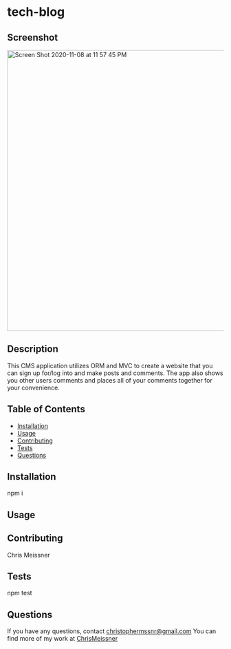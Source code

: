 # tech-blog

## Screenshot
<img width="653" alt="Screen Shot 2020-11-08 at 11 57 45 PM" src="https://user-images.githubusercontent.com/69017427/98514793-e28a2680-221e-11eb-978a-a6710b3fb8c2.png">

## Description
This CMS application utilizes ORM and MVC to create a website that you can sign up for/log into and make posts and comments. The app also shows you other users comments and places all of your comments together for your convenience. 

## Table of Contents
* [Installation](#installation)
* [Usage](#usage)
* [Contributing](#contributing)
* [Tests](#tests)
* [Questions](#questions)

## Installation
npm i

## Usage


## Contributing
Chris Meissner

## Tests
npm test

## Questions
If you have any questions, contact christophermssnr@gmail.com
You can find more of my work at [ChrisMeissner](https://github.com/ChrisMeissner)
